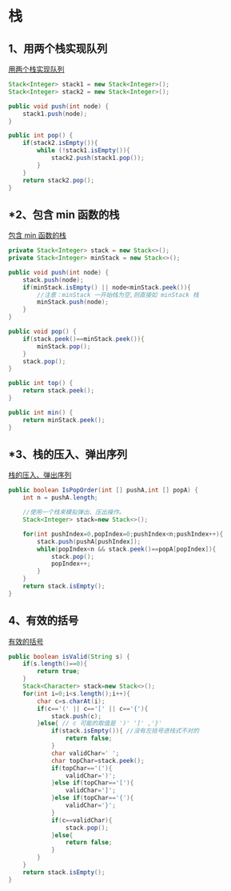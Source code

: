 # 栈

## 1、用两个栈实现队列

[用两个栈实现队列](https://www.nowcoder.com/practice/54275ddae22f475981afa2244dd448c6?tpId=13&tqId=11158&tPage=1&rp=1&ru=/ta/coding-interviews&qru=/ta/coding-interviews/question-ranking)

```java
Stack<Integer> stack1 = new Stack<Integer>();
Stack<Integer> stack2 = new Stack<Integer>();

public void push(int node) {
    stack1.push(node);
}

public int pop() {
    if(stack2.isEmpty()){
        while (!stack1.isEmpty()){
            stack2.push(stack1.pop());
        }
    }
    return stack2.pop();
}
```



## *2、包含 min 函数的栈

[包含 min 函数的栈](https://www.nowcoder.com/practice/4c776177d2c04c2494f2555c9fcc1e49?tpId=13&tqId=11173&tPage=1&rp=1&ru=/ta/coding-interviews&qru=/ta/coding-interviews/question-ranking)

```java
private Stack<Integer> stack = new Stack<>();
private Stack<Integer> minStack = new Stack<>();

public void push(int node) {
    stack.push(node);
    if(minStack.isEmpty() || node<minStack.peek()){ 
        //注意：minStack 一开始栈为空,则直接如 minStack 栈
        minStack.push(node);
    }
}

public void pop() {
    if(stack.peek()==minStack.peek()){
        minStack.pop();
    }
    stack.pop();
}

public int top() {
    return stack.peek();
}

public int min() {
    return minStack.peek();
}
```



## *3、栈的压入、弹出序列

[栈的压入、弹出序列](https://www.nowcoder.com/practice/d77d11405cc7470d82554cb392585106?tpId=13&tqId=11174&tPage=1&rp=1&ru=/ta/coding-interviews&qru=/ta/coding-interviews/question-ranking)

```java
public boolean IsPopOrder(int [] pushA,int [] popA) {
    int n = pushA.length;

    //使用一个栈来模拟弹出、压出操作。
    Stack<Integer> stack=new Stack<>();

    for(int pushIndex=0,popIndex=0;pushIndex<n;pushIndex++){
        stack.push(pushA[pushIndex]);
        while(popIndex<n && stack.peek()==popA[popIndex]){
            stack.pop();
            popIndex++;
        }
    }
    return stack.isEmpty();
}
```



## 4、有效的括号

[有效的括号](https://leetcode-cn.com/problems/valid-parentheses/)

```java
public boolean isValid(String s) {
    if(s.length()==0){
        return true;
    }
    Stack<Character> stack=new Stack<>();
    for(int i=0;i<s.length();i++){
        char c=s.charAt(i);
        if(c=='(' || c=='[' || c=='{'){
            stack.push(c);
        }else{ // c 可能的取值是 ')' ']' ,'}'
            if(stack.isEmpty()){ //没有左括号进栈式不对的
                return false;
            }
            char validChar=' ';
            char topChar=stack.peek();
            if(topChar=='('){
                validChar=')';
            }else if(topChar=='['){
                validChar=']';
            }else if(topChar=='{'){
                validChar='}';
            }
            if(c==validChar){
                stack.pop();
            }else{
                return false;
            }
        }
    }
    return stack.isEmpty();
}
```
